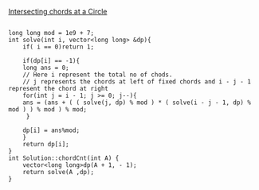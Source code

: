 [Intersecting chords at a Circle](https://www.scaler.com/academy/mentee-dashboard/class/43300/assignment/problems/339/?navref=cl_pb_nv_tb)


```

long long mod = 1e9 + 7;
int solve(int i, vector<long long> &dp){
    if( i == 0)return 1;

    if(dp[i] == -1){
    long ans = 0;
    // Here i represent the total no of chods.
    // j represents the chords at left of fixed chords and i - j - 1 represent the chord at right
    for(int j = i - 1; j >= 0; j--){
    ans = (ans + ( ( solve(j, dp) % mod ) * ( solve(i - j - 1, dp) % mod ) ) % mod ) % mod;
     }

    dp[i] = ans%mod;
    }
    return dp[i];
}
int Solution::chordCnt(int A) {
    vector<long long>dp(A + 1, - 1);
    return solve(A ,dp);
}



```
